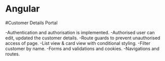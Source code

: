 # Angular

#Customer Details Portal

-Authentication and authorisation is implemented.
-Authorised user can edit, updated the customer details.
-Route guards to prevent unauthorised access of page.
-List view & card view with conditional styling.
-Filter customer by name.
-Forms and validations and cookies.
-Navigations and routes.

